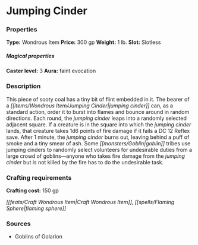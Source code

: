 ﻿---
Title: "Jumping Cinder"
Type: "Wondrous Item"
Price: "300 gp"
Weight: "1 lb."
Slot: "Slotless"
Caster level: "3"
Aura: "faint evocation"
Description: |
  "This piece of sooty coal has a tiny bit of flint embedded in it. The bearer of a _jumping cinder_ can, as a standard action, order it to burst into flames and bounce around in random directions. Each round, the _jumping cinder_ leaps into a randomly selected adjacent square. If a creature is in the square into which the _jumping cinder_ lands, that creature takes 1d6 points of fire damage if it fails a DC 12 Reflex save. After 1 minute, the _jumping cinder_ burns out, leaving behind a puff of smoke and a tiny smear of ash. Some goblin tribes use _jumping cinders_ to randomly select volunteers for undesirable duties from a large crowd of goblins—anyone who takes fire damage from the _jumping cinder_ but is not killed by the fire has to do the undesirable task."
Crafting cost: "150 gp"
Sources: "['Goblins of Golarion']"
---

# Jumping Cinder

### Properties

**Type:** Wondrous Item **Price:** 300 gp **Weight:** 1 lb. **Slot:** Slotless

##### Magical properties

**Caster level:** 3 **Aura:** faint evocation

### Description

This piece of sooty coal has a tiny bit of flint embedded in it. The bearer of a _[[items/Wondrous Item/Jumping Cinder|jumping cinder]]_ can, as a standard action, order it to burst into flames and bounce around in random directions. Each round, the _jumping cinder_ leaps into a randomly selected adjacent square. If a creature is in the square into which the _jumping cinder_ lands, that creature takes 1d6 points of fire damage if it fails a DC 12 Reflex save. After 1 minute, the _jumping cinder_ burns out, leaving behind a puff of smoke and a tiny smear of ash. Some _[[monsters/Goblin|goblin]]_ tribes use jumping cinders to randomly select volunteers for undesirable duties from a large crowd of goblins—anyone who takes fire damage from the _jumping cinder_ but is not killed by the fire has to do the undesirable task.

### Crafting requirements

**Crafting cost:** 150 gp

_[[feats/Craft Wondrous Item|Craft Wondrous Item]]_, _[[spells/Flaming Sphere|flaming sphere]]_

### Sources

* Goblins of Golarion